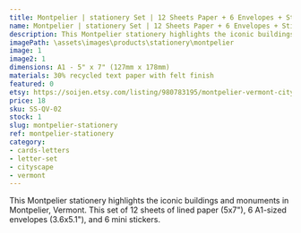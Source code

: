 ```yaml
---
title: Montpelier | stationery Set | 12 Sheets Paper + 6 Envelopes + Stickers
name: Montpelier | stationery Set | 12 Sheets Paper + 6 Envelopes + Stickers
description: This Montpelier stationery highlights the iconic buildings and monuments in Montpelier, Vermont. This set of 12 sheets of lined paper (5x7"), 6 A1-sized envelopes (3.6x5.1"), and 6 mini stickers. 
imagePath: \assets\images\products\stationery\montpelier
image: 1
image2: 1
dimensions: A1 - 5" x 7" (127mm x 178mm)
materials: 30% recycled text paper with felt finish
featured: 0
etsy: https://soijen.etsy.com/listing/980783195/montpelier-vermont-cityscape-stationery?utm_source=Copy&utm_medium=ListingManager&utm_campaign=Share&utm_term=so.lmsm&share_time=1695260996045
price: 18
sku: SS-QV-02
stock: 1
slug: montpelier-stationery
ref: montpelier-stationery
category:
- cards-letters
- letter-set
- cityscape
- vermont
---
```

This Montpelier stationery highlights the iconic buildings and monuments in Montpelier, Vermont. This set of 12 sheets of lined paper (5x7"), 6 A1-sized envelopes (3.6x5.1"), and 6 mini stickers. 
